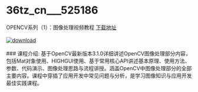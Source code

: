 # 36tz_cn___525186
OPENCV系列（1）：图像处理视频教程
[下载地址](http://www.36tz.cn/article/525186 "下载地址")
<br/></br>[![download](http://36tz.cn/muke_img/2019_06_1-35-300x176.png "下载地址")](http://www.36tz.cn/article/525186 "下载地址")
<br/></br>### 课程介绍:
基于OpenCV最新版本3.1.0详细讲述OpenCV图像处理部分内容，包括Mat对象使用、HIGHGUI使用、基于常用核心API讲述基本原理、使用方法、参数、代码演示、图像处理思路与流程讲授。涵盖OpenCV中图像处理部分的全部主要内容。课程中穿插了应用开发中常见问题与分析，是学习图像知识与应用开发最佳实践课程。


